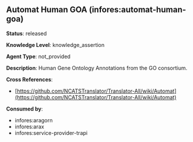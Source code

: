 [//]: # (DO NOT MANUALLY EDIT THIS FILE. IT IS GENERATED FROM A TEMPLATE.)

## Automat Human GOA (infores:automat-human-goa)

**Status**: released
  
**Knowledge Level**: knowledge_assertion
  
**Agent Type**: not_provided

**Description**: Human Gene Ontology Annotations from the GO consortium.

**Cross References**:

- [https://github.com/NCATSTranslator/Translator-All/wiki/Automat](https://github.com/NCATSTranslator/Translator-All/wiki/Automat)


**Consumed by**:

- infores:aragorn
- infores:arax
- infores:service-provider-trapi